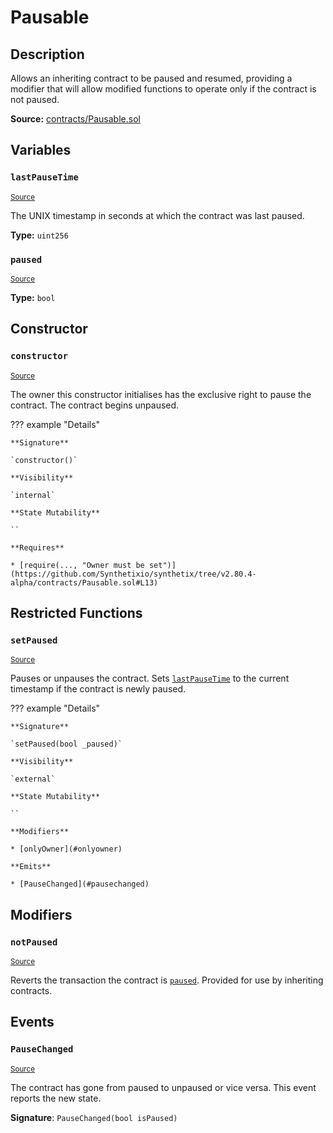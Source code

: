# Pausable

## Description

Allows an inheriting contract to be paused and resumed, providing a modifier that will allow modified functions to operate only if the contract is not paused.

**Source:** [contracts/Pausable.sol](https://github.com/Synthetixio/synthetix/tree/v2.80.4-alpha/contracts/Pausable.sol)

## Variables

### `lastPauseTime`

<sub>[Source](https://github.com/Synthetixio/synthetix/tree/v2.80.4-alpha/contracts/Pausable.sol#L8)</sub>

The UNIX timestamp in seconds at which the contract was last paused.

**Type:** `uint256`

### `paused`

<sub>[Source](https://github.com/Synthetixio/synthetix/tree/v2.80.4-alpha/contracts/Pausable.sol#L9)</sub>

**Type:** `bool`

## Constructor

### `constructor`

<sub>[Source](https://github.com/Synthetixio/synthetix/tree/v2.80.4-alpha/contracts/Pausable.sol#L11)</sub>

The owner this constructor initialises has the exclusive right to pause the contract. The contract begins unpaused.

??? example "Details"

    **Signature**

    `constructor()`

    **Visibility**

    `internal`

    **State Mutability**

    ``

    **Requires**

    * [require(..., "Owner must be set")](https://github.com/Synthetixio/synthetix/tree/v2.80.4-alpha/contracts/Pausable.sol#L13)

## Restricted Functions

### `setPaused`

<sub>[Source](https://github.com/Synthetixio/synthetix/tree/v2.80.4-alpha/contracts/Pausable.sol#L21)</sub>

Pauses or unpauses the contract. Sets [`lastPauseTime`](#lastPauseTime) to the current timestamp if the contract is newly paused.

??? example "Details"

    **Signature**

    `setPaused(bool _paused)`

    **Visibility**

    `external`

    **State Mutability**

    ``

    **Modifiers**

    * [onlyOwner](#onlyowner)

    **Emits**

    * [PauseChanged](#pausechanged)

## Modifiers

### `notPaused`

<sub>[Source](https://github.com/Synthetixio/synthetix/tree/v2.80.4-alpha/contracts/Pausable.sol#L41)</sub>

Reverts the transaction the contract is [`paused`](#paused). Provided for use by inheriting contracts.

## Events

### `PauseChanged`

<sub>[Source](https://github.com/Synthetixio/synthetix/tree/v2.80.4-alpha/contracts/Pausable.sol#L39)</sub>

The contract has gone from paused to unpaused or vice versa. This event reports the new state.

**Signature**: `PauseChanged(bool isPaused)`
